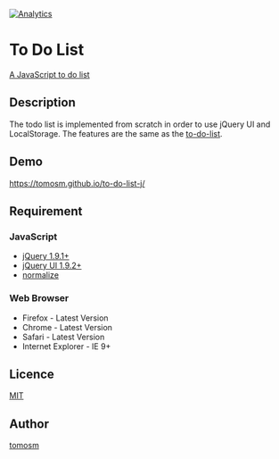 [![Analytics](https://ga-beacon.appspot.com/UA-84540030-3/welcome-page)](https://github.com/tomosm/to-do-list-j)

To Do List
==========

[A JavaScript to do list](https://tomosm.github.io/to-do-list-j/)

## Description
The todo list is implemented from scratch in order to use jQuery UI and LocalStorage.
The features are the same as the [to-do-list](https://sdaityari.github.io/to-do-list/).

## Demo
https://tomosm.github.io/to-do-list-j/

## Requirement
### JavaScript

- [jQuery 1.9.1+](https://jquery.com/)
- [jQuery UI 1.9.2+](https://jqueryui.com/)
- [normalize](https://jsfiddle.net/css/normalize.css)

### Web Browser

- Firefox - Latest Version
- Chrome - Latest Version
- Safari - Latest Version
- Internet Explorer - IE 9+

## Licence

[MIT](https://opensource.org/licenses/MIT)

## Author

[tomosm](https://github.com/tomosm)
